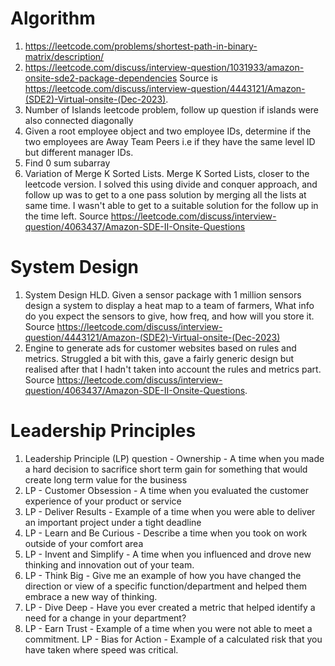 # Algorithm
1. https://leetcode.com/problems/shortest-path-in-binary-matrix/description/
2. https://leetcode.com/discuss/interview-question/1031933/amazon-onsite-sde2-package-dependencies 
 Source is https://leetcode.com/discuss/interview-question/4443121/Amazon-(SDE2)-Virtual-onsite-(Dec-2023).
3. Number of Islands leetcode problem, follow up question if islands were also connected diagonally
4. Given a root employee object and two employee IDs, determine if the two employees are Away Team Peers i.e if they have the same level ID but different manager IDs.
5. Find 0 sum subarray
6. Variation of Merge K Sorted Lists. Merge K Sorted Lists, closer to the leetcode version. I solved this using divide and conquer approach, and follow up was to get to a one pass solution by merging all the lists at same time. I wasn't able to get to a suitable solution for the follow up in the time left.
  Source https://leetcode.com/discuss/interview-question/4063437/Amazon-SDE-II-Onsite-Questions

# System Design
1. System Design HLD. Given a sensor package with 1 million sensors design a system to display a heat map to a team of farmers, What info do you expect the sensors to give, how freq, and how will you store it.
   Source https://leetcode.com/discuss/interview-question/4443121/Amazon-(SDE2)-Virtual-onsite-(Dec-2023)
1.  Engine to generate ads for customer websites based on rules and metrics. Struggled a bit with this, gave a fairly generic design but realised after that I hadn't taken into account the rules and metrics part.
   Source https://leetcode.com/discuss/interview-question/4063437/Amazon-SDE-II-Onsite-Questions.

# Leadership Principles
1. Leadership Principle (LP) question - Ownership - A time when you made a hard decision to sacrifice short term gain for something that would create long term value for the business
3. LP - Customer Obsession - A time when you evaluated the customer experience of your product or service
4. LP - Deliver Results - Example of a time when you were able to deliver an important project under a tight deadline
5. LP - Learn and Be Curious - Describe a time when you took on work outside of your comfort area
6. LP - Invent and Simplify - A time when you influenced and drove new thinking and innovation out of your team.
7. LP - Think Big - Give me an example of how you have changed the direction or view of a specific function/department and helped them embrace a new way of thinking.
8. LP - Dive Deep - Have you ever created a metric that helped identify a need for a change in your department?
9. LP - Earn Trust - Example of a time when you were not able to meet a commitment.
LP - Bias for Action - Example of a calculated risk that you have taken where speed was critical.
